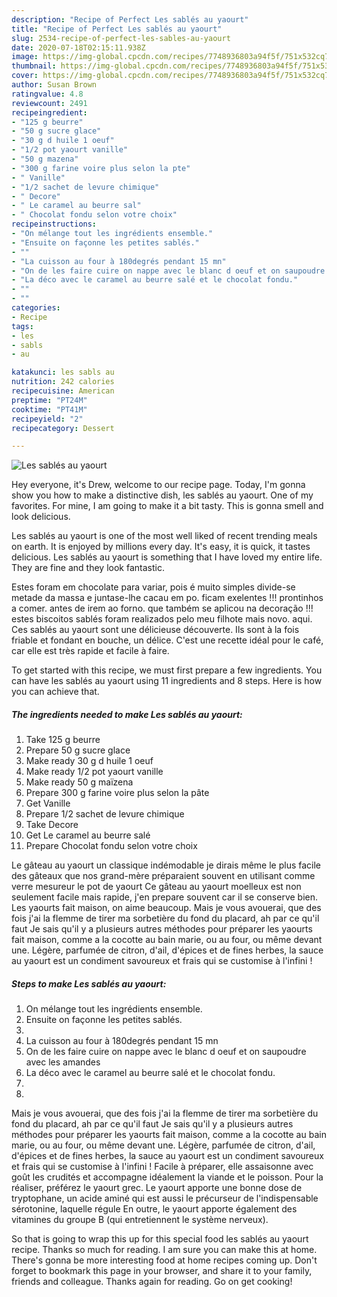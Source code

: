 ```yaml
---
description: "Recipe of Perfect Les sablés au yaourt"
title: "Recipe of Perfect Les sablés au yaourt"
slug: 2534-recipe-of-perfect-les-sables-au-yaourt
date: 2020-07-18T02:15:11.938Z
image: https://img-global.cpcdn.com/recipes/7748936803a94f5f/751x532cq70/les-sables-au-yaourt-photo-principale-de-la-recette.jpg
thumbnail: https://img-global.cpcdn.com/recipes/7748936803a94f5f/751x532cq70/les-sables-au-yaourt-photo-principale-de-la-recette.jpg
cover: https://img-global.cpcdn.com/recipes/7748936803a94f5f/751x532cq70/les-sables-au-yaourt-photo-principale-de-la-recette.jpg
author: Susan Brown
ratingvalue: 4.8
reviewcount: 2491
recipeingredient:
- "125 g beurre"
- "50 g sucre glace"
- "30 g d huile 1 oeuf"
- "1/2 pot yaourt vanille"
- "50 g mazena"
- "300 g farine voire plus selon la pte"
- " Vanille"
- "1/2 sachet de levure chimique"
- " Decore"
- " Le caramel au beurre sal"
- " Chocolat fondu selon votre choix"
recipeinstructions:
- "On mélange tout les ingrédients ensemble."
- "Ensuite on façonne les petites sablés."
- ""
- "La cuisson au four à 180degrés pendant 15 mn"
- "On de les faire cuire on nappe avec le blanc d oeuf et on saupoudre avec les amandes"
- "La déco avec le caramel au beurre salé et le chocolat fondu."
- ""
- ""
categories:
- Recipe
tags:
- les
- sabls
- au

katakunci: les sabls au 
nutrition: 242 calories
recipecuisine: American
preptime: "PT24M"
cooktime: "PT41M"
recipeyield: "2"
recipecategory: Dessert

---
```



![Les sablés au yaourt](https://img-global.cpcdn.com/recipes/7748936803a94f5f/751x532cq70/les-sables-au-yaourt-photo-principale-de-la-recette.jpg)

Hey everyone, it's Drew, welcome to our recipe page. Today, I'm gonna show you how to make a distinctive dish, les sablés au yaourt. One of my favorites. For mine, I am going to make it a bit tasty. This is gonna smell and look delicious.

Les sablés au yaourt is one of the most well liked of recent trending meals on earth. It is enjoyed by millions every day. It's easy, it is quick, it tastes delicious. Les sablés au yaourt is something that I have loved my entire life. They are fine and they look fantastic.

Estes foram em chocolate para variar, pois é muito simples divide-se metade da massa e juntase-lhe cacau em po. ficam exelentes !!! prontinhos a comer. antes de irem ao forno. que também se aplicou na decoração !!! estes biscoitos sablés foram realizados pelo meu filhote mais novo. aqui. Ces sablés au yaourt sont une délicieuse découverte. Ils sont à la fois friable et fondant en bouche, un délice. C&#39;est une recette idéal pour le café, car elle est très rapide et facile à faire.


To get started with this recipe, we must first prepare a few ingredients. You can have les sablés au yaourt using 11 ingredients and 8 steps. Here is how you can achieve that.

<!--inarticleads1-->

##### The ingredients needed to make Les sablés au yaourt:

1. Take 125 g beurre
1. Prepare 50 g sucre glace
1. Make ready 30 g d huile 1 oeuf
1. Make ready 1/2 pot yaourt vanille
1. Make ready 50 g maïzena
1. Prepare 300 g farine voire plus selon la pâte
1. Get  Vanille
1. Prepare 1/2 sachet de levure chimique
1. Take  Decore
1. Get  Le caramel au beurre salé
1. Prepare  Chocolat fondu selon votre choix


Le gâteau au yaourt un classique indémodable je dirais même le plus facile des gâteaux que nos grand-mère préparaient souvent en utilisant comme verre mesureur le pot de yaourt Ce gâteau au yaourt moelleux est non seulement facile mais rapide, j&#39;en prepare souvent car il se conserve bien. Les yaourts fait maison, on aime beaucoup. Mais je vous avouerai, que des fois j&#39;ai la flemme de tirer ma sorbetière du fond du placard, ah par ce qu&#39;il faut Je sais qu&#39;il y a plusieurs autres méthodes pour préparer les yaourts fait maison, comme a la cocotte au bain marie, ou au four, ou même devant une. Légère, parfumée de citron, d&#39;ail, d&#39;épices et de fines herbes, la sauce au yaourt est un condiment savoureux et frais qui se customise à l&#39;infini ! 

<!--inarticleads2-->

##### Steps to make Les sablés au yaourt:

1. On mélange tout les ingrédients ensemble.
1. Ensuite on façonne les petites sablés.
1. 
1. La cuisson au four à 180degrés pendant 15 mn
1. On de les faire cuire on nappe avec le blanc d oeuf et on saupoudre avec les amandes
1. La déco avec le caramel au beurre salé et le chocolat fondu.
1. 
1. 


Mais je vous avouerai, que des fois j&#39;ai la flemme de tirer ma sorbetière du fond du placard, ah par ce qu&#39;il faut Je sais qu&#39;il y a plusieurs autres méthodes pour préparer les yaourts fait maison, comme a la cocotte au bain marie, ou au four, ou même devant une. Légère, parfumée de citron, d&#39;ail, d&#39;épices et de fines herbes, la sauce au yaourt est un condiment savoureux et frais qui se customise à l&#39;infini ! Facile à préparer, elle assaisonne avec goût les crudités et accompagne idéalement la viande et le poisson. Pour la réaliser, préférez le yaourt grec. Le yaourt apporte une bonne dose de tryptophane, un acide aminé qui est aussi le précurseur de l&#39;indispensable sérotonine, laquelle régule En outre, le yaourt apporte également des vitamines du groupe B (qui entretiennent le système nerveux). 

So that is going to wrap this up for this special food les sablés au yaourt recipe. Thanks so much for reading. I am sure you can make this at home. There's gonna be more interesting food at home recipes coming up. Don't forget to bookmark this page in your browser, and share it to your family, friends and colleague. Thanks again for reading. Go on get cooking!
